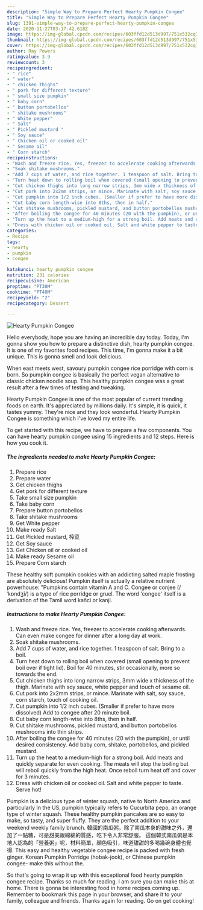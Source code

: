 ```yaml
---
description: "Simple Way to Prepare Perfect Hearty Pumpkin Congee"
title: "Simple Way to Prepare Perfect Hearty Pumpkin Congee"
slug: 1391-simple-way-to-prepare-perfect-hearty-pumpkin-congee
date: 2020-11-27T03:17:42.618Z
image: https://img-global.cpcdn.com/recipes/603ffd12d513d997/751x532cq70/hearty-pumpkin-congee-recipe-main-photo.jpg
thumbnail: https://img-global.cpcdn.com/recipes/603ffd12d513d997/751x532cq70/hearty-pumpkin-congee-recipe-main-photo.jpg
cover: https://img-global.cpcdn.com/recipes/603ffd12d513d997/751x532cq70/hearty-pumpkin-congee-recipe-main-photo.jpg
author: Ray Powers
ratingvalue: 3.9
reviewcount: 3
recipeingredient:
- " rice"
- " water"
- " chicken thighs"
- " pork for different texture"
- " small size pumpkin"
- " baby corn"
- " button portobellos"
- " shitake mushrooms"
- " White pepper"
- " Salt"
- " Pickled mustard "
- " Soy sauce"
- " Chicken oil or cooked oil"
- " Sesame oil"
- " Corn starch"
recipeinstructions:
- "Wash and freeze rice. Yes, freezer to accelerate cooking afterwards. Can even make congee for dinner after a long day at work."
- "Soak shitake mushrooms."
- "Add 7 cups of water, and rice together. 1 teaspoon of salt. Bring to a boil."
- "Turn heat down to rolling boil when covered (small opening to prevent boil over if tight lid). Boil for 40 minutes, stir occasionally, more so towards the end."
- "Cut chicken thighs into long narrow strips, 3mm wide x thickness of the thigh. Marinate with soy sauce, white pepper and touch of sesame oil."
- "Cut pork into 2x2mm strips, or mince. Marinate with salt, soy sauce, corn starch, touch of cooking oil."
- "Cut pumpkin into 1/2 inch cubes. (Smaller if prefer to have more dissolved) Add to congee after 20 minute boil."
- "Cut baby corn length-wise into 8ths, then in half."
- "Cut shitake mushrooms, pickled mustard, and button portobellos mushrooms into thin strips."
- "After boiling the congee for 40 minutes (20 with the pumpkin), or until desired consistency. Add baby corn, shitake, portobellos, and pickled mustard."
- "Turn up the heat to a medium-high for a strong boil. Add meats and quickly separate for even cooking. The meats will stop the boiling but will reboil quickly from the high heat. Once reboil turn heat off and cover for 3 minutes."
- "Dress with chicken oil or cooked oil. Salt and white pepper to taste. Serve hot!"
categories:
- Recipe
tags:
- hearty
- pumpkin
- congee

katakunci: hearty pumpkin congee 
nutrition: 231 calories
recipecuisine: American
preptime: "PT30M"
cooktime: "PT40M"
recipeyield: "2"
recipecategory: Dessert

---
```



![Hearty Pumpkin Congee](https://img-global.cpcdn.com/recipes/603ffd12d513d997/751x532cq70/hearty-pumpkin-congee-recipe-main-photo.jpg)

Hello everybody, hope you are having an incredible day today. Today, I'm gonna show you how to prepare a distinctive dish, hearty pumpkin congee. It is one of my favorites food recipes. This time, I'm gonna make it a bit unique. This is gonna smell and look delicious.

When east meets west, savoury pumpkin congee rice porridge with corn is born. So pumpkin congee is basically the perfect vegan alternative to classic chicken noodle soup. This healthy pumpkin congee was a great result after a few times of testing and tweaking.

Hearty Pumpkin Congee is one of the most popular of current trending foods on earth. It's appreciated by millions daily. It's simple, it is quick, it tastes yummy. They're nice and they look wonderful. Hearty Pumpkin Congee is something which I've loved my entire life.


To get started with this recipe, we have to prepare a few components. You can have hearty pumpkin congee using 15 ingredients and 12 steps. Here is how you cook it.

<!--inarticleads1-->

##### The ingredients needed to make Hearty Pumpkin Congee:

1. Prepare  rice
1. Prepare  water
1. Get  chicken thighs
1. Get  pork for different texture
1. Take  small size pumpkin
1. Take  baby corn
1. Prepare  button portobellos
1. Take  shitake mushrooms
1. Get  White pepper
1. Make ready  Salt
1. Get  Pickled mustard, 榨菜
1. Get  Soy sauce
1. Get  Chicken oil or cooked oil
1. Make ready  Sesame oil
1. Prepare  Corn starch


These healthy soft pumpkin cookies with an addicting salted maple frosting are absolutely delicious! Pumpkin itself is actually a relative nutrient powerhouse: &#34;Pumpkins contain vitamin A and C. Congee or conjee (/ˈkɒndʒi/) is a type of rice porridge or gruel. The word &#39;congee&#39; itself is a derivation of the Tamil word kañci or kanji. 

<!--inarticleads2-->

##### Instructions to make Hearty Pumpkin Congee:

1. Wash and freeze rice. Yes, freezer to accelerate cooking afterwards. Can even make congee for dinner after a long day at work.
1. Soak shitake mushrooms.
1. Add 7 cups of water, and rice together. 1 teaspoon of salt. Bring to a boil.
1. Turn heat down to rolling boil when covered (small opening to prevent boil over if tight lid). Boil for 40 minutes, stir occasionally, more so towards the end.
1. Cut chicken thighs into long narrow strips, 3mm wide x thickness of the thigh. Marinate with soy sauce, white pepper and touch of sesame oil.
1. Cut pork into 2x2mm strips, or mince. Marinate with salt, soy sauce, corn starch, touch of cooking oil.
1. Cut pumpkin into 1/2 inch cubes. (Smaller if prefer to have more dissolved) Add to congee after 20 minute boil.
1. Cut baby corn length-wise into 8ths, then in half.
1. Cut shitake mushrooms, pickled mustard, and button portobellos mushrooms into thin strips.
1. After boiling the congee for 40 minutes (20 with the pumpkin), or until desired consistency. Add baby corn, shitake, portobellos, and pickled mustard.
1. Turn up the heat to a medium-high for a strong boil. Add meats and quickly separate for even cooking. The meats will stop the boiling but will reboil quickly from the high heat. Once reboil turn heat off and cover for 3 minutes.
1. Dress with chicken oil or cooked oil. Salt and white pepper to taste. Serve hot!


Pumpkin is a delicious type of winter squash, native to North America and particularly In the US, pumpkin typically refers to Cucurbita pepo, an orange type of winter squash. These healthy pumpkin pancakes are so easy to make, so tasty, and super fluffy. They are the perfect addition to your weekend weekly family brunch. 韓國的南瓜粥，除了南瓜本身的甜味之外，還加了一點糖，可是甜美跟綿綿的質感，吃下令人非常舒服。 這個韓式南瓜粥是本地人認為的「營養粥」呢，材料簡單，顏色吸引，味道甜甜的多喝幾碗身體也覺得. This easy and healthy vegetable congee recipe is packed with fresh ginger. Korean Pumpkin Porridge (hobak-jook), or Chinese pumpkin congee- make this without the. 

So that's going to wrap it up with this exceptional food hearty pumpkin congee recipe. Thanks so much for reading. I am sure you can make this at home. There is gonna be interesting food in home recipes coming up. Remember to bookmark this page in your browser, and share it to your family, colleague and friends. Thanks again for reading. Go on get cooking!
